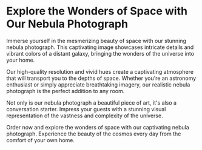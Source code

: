 <!--font:Poppins-->

# Explore the Wonders of Space with Our Nebula Photograph

Immerse yourself in the mesmerizing beauty of space with our stunning nebula photograph. This captivating image showcases intricate details and vibrant colors of a distant galaxy, bringing the wonders of the universe into your home.

Our high-quality resolution and vivid hues create a captivating atmosphere that will transport you to the depths of space. Whether you're an astronomy enthusiast or simply appreciate breathtaking imagery, our realistic nebula photograph is the perfect addition to any room.

Not only is our nebula photograph a beautiful piece of art, it's also a conversation starter. Impress your guests with a stunning visual representation of the vastness and complexity of the universe.

Order now and explore the wonders of space with our captivating nebula photograph. Experience the beauty of the cosmos every day from the comfort of your own home.

<!--

Write me markdown content of website with wallpaper:

"A realistic photograph of a nebula, with bright colors and intricate details that showcase the beauty of the universe."

The header of the page should not be copy of the text but rather a real content of the website which is using this wallpaper.


---


# Explore the Beauty of the Universe with Our Nebula Wallpaper

Experience the wonders of space with our stunning nebula wallpaper. This realistic photograph captures the intricate details and vibrant colors of a distant galaxy, bringing the beauty of the universe right into your home.

Whether you're an astronomy enthusiast or simply appreciate breathtaking imagery, our nebula wallpaper is the perfect addition to any room. Its high-quality resolution and vivid hues create a captivating atmosphere that will transport you to the depths of space.

Upgrade your desktop background or add a touch of cosmic charm to your living space with our nebula wallpaper. Order now and start exploring the wonders of the universe from the comfort of your own home.


---


Heading should not include word "wallpaper". The website should not be about the wallpaper itself, wallpaper is just a related background, rewrite whole content.


---


# Discover the Beauty of the Universe with Our Realistic Nebula Photograph

Immerse yourself in the mesmerizing beauty of space with our stunning nebula photograph. This captivating image showcases intricate details and vibrant colors of a distant galaxy, bringing the wonders of the universe into your home.

Whether you're an astronomy enthusiast or simply appreciate breathtaking imagery, our realistic nebula photograph is the perfect addition to any room. Its high-quality resolution and vivid hues create a captivating atmosphere that will transport you to the depths of space.

Our nebula photograph is not just a beautiful piece of art, it's also a conversation starter. Impress your guests with a stunning visual representation of the vastness and complexity of the universe.

Order now and elevate your space with our realistic nebula photograph. Experience the beauty of the cosmos every day from the comfort of your own home.


---


Heading is too long, rewrite whole content.


---


# Elevate Your Space with a Captivating Nebula Photograph

Experience the mesmerizing beauty of space with our stunning nebula photograph. This captivating image showcases intricate details and vibrant colors of a distant galaxy, bringing the wonders of the universe into your home.

Our high-quality resolution and vivid hues create a captivating atmosphere that will transport you to the depths of space. Whether you're an astronomy enthusiast or simply appreciate breathtaking imagery, our realistic nebula photograph is the perfect addition to any room.

Not only is our nebula photograph a beautiful piece of art, it's also a conversation starter. Impress your guests with a stunning visual representation of the vastness and complexity of the universe.

Order now and elevate your space with our captivating nebula photograph. Experience the beauty of the cosmos every day from the comfort of your own home.


---


Heading is too long, rewrite whole content.


---


# Explore the Wonders of Space with Our Nebula Photograph

Immerse yourself in the mesmerizing beauty of space with our stunning nebula photograph. This captivating image showcases intricate details and vibrant colors of a distant galaxy, bringing the wonders of the universe into your home.

Our high-quality resolution and vivid hues create a captivating atmosphere that will transport you to the depths of space. Whether you're an astronomy enthusiast or simply appreciate breathtaking imagery, our realistic nebula photograph is the perfect addition to any room.

Not only is our nebula photograph a beautiful piece of art, it's also a conversation starter. Impress your guests with a stunning visual representation of the vastness and complexity of the universe.

Order now and explore the wonders of space with our captivating nebula photograph. Experience the beauty of the cosmos every day from the comfort of your own home.


---


Write me a Google font which is best fitting for the website.

Pick from the list:
- Great Vibes
- Playfair Display
- Poppins
- Lobster
- Open Sans
- Dancing Script
- Futura
- Roboto
- Orbitron
- Barlow Condensed
- Raleway
- Inter
- Montserrat
- IBM Plex Sans
- Lato
- Exo 2
- Alegreya


Write just the font name nothing else.


---


Poppins

-->
